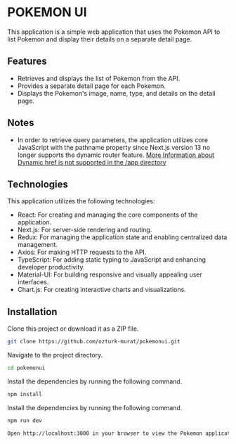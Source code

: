# POKEMON UI
This application is a simple web application that uses the Pokemon API to list Pokemon and display their details on a separate detail page. 

## Features

- Retrieves and displays the list of Pokemon from the API.
- Provides a separate detail page for each Pokemon.
- Displays the Pokemon's image, name, type, and details on the detail page.

## Notes
- In order to retrieve query parameters, the application utilizes core JavaScript with the pathname property since Next.js version 13 no longer supports the dynamic router feature. [More Information about Dynamic href is not supported in the /app directory](https://nextjs.org/docs/messages/app-dir-dynamic-href)

## Technologies

This application utilizes the following technologies:

- React: For creating and managing the core components of the application.
- Next.js: For server-side rendering and routing.
- Redux: For managing the application state and enabling centralized data management.
- Axios: For making HTTP requests to the API.
- TypeScript: For adding static typing to JavaScript and enhancing developer productivity.
- Material-UI: For building responsive and visually appealing user interfaces.
- Chart.js: For creating interactive charts and visualizations.
## Installation

Clone this project or download it as a ZIP file.
```bash
git clone https://github.com/ozturk-murat/pokemonui.git
```
Navigate to the project directory.
```bash
cd pokemonui
```

Install the dependencies by running the following command.
```bash
npm install
```
Install the dependencies by running the following command.
```bash
npm run dev
```
```bash
Open http://localhost:3000 in your browser to view the Pokemon application.
```
